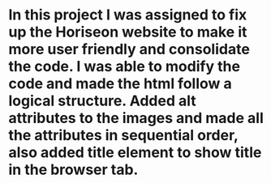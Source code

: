 # In this project I was assigned to fix up the Horiseon website to make it more user friendly and consolidate the code. I was able to modify the code and made the html follow a logical structure. Added alt attributes to the images and made all the attributes in sequential order, also added title element to show title in the browser tab.
